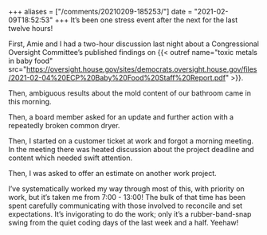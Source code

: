 +++
aliases = ["/comments/20210209-185253/"]
date = "2021-02-09T18:52:53"
+++
It’s been one stress event after the next for the last twelve hours!

First, Amie and I had a two-hour discussion last night about a Congressional Oversight Committee’s published findings on {{< outref name="toxic metals in baby food" src="https://oversight.house.gov/sites/democrats.oversight.house.gov/files/2021-02-04%20ECP%20Baby%20Food%20Staff%20Report.pdf" >}}.

Then, ambiguous results about the mold content of our bathroom came in this morning.

Then, a board member asked for an update and further action with a repeatedly broken common dryer.

Then, I started on a customer ticket at work and forgot a morning meeting. In the meeting there was heated discussion about the project deadline and content which needed swift attention.

Then, I was asked to offer an estimate on another work project.

I’ve systematically worked my way through most of this, with priority on work, but it’s taken me from 7:00 - 13:00! The bulk of that time has been spent carefully communicating with those involved to reconcile and set expectations. It’s invigorating to do the work; only it’s a rubber-band-snap swing from the quiet coding days of the last week and a half. Yeehaw!

